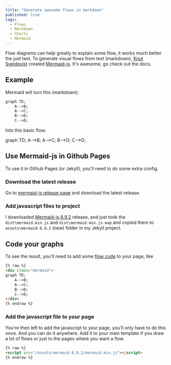 ```yaml
---
title: "Generate awesome flows in markdown"
published: true
tags:
  - Flows
  - Markdown
  - Charts
  - Mermaid
---
```


Flow diagrams can help greatly to explain some flow, it works much better the just text. To generate visual flows from text (markdown), [Knut Sveidqvist](https://github.com/knsv) created [Mermaid-js](https://mermaid-js.github.io/mermaid/#/). It's awesome, go check out the docs.

## Example

Mermaid will turn this (markdown):

```Markdown
graph TD;
    A-->B;
    A-->C;
    B-->D;
    C-->D;
```

Into this basic flow:

<div class="mermaid">
graph TD;
    A-->B;
    A-->C;
    B-->D;
    C-->D;
</div>

## Use Mermaid-js in Github Pages

To use it in Github Pages (or Jekyll), you'll need to do some extra config.

### Download the latest release

Go to [mermaid-js release page](https://github.com/mermaid-js/mermaid/releases) and download the latest release.

### Add javascript files to project

I downloaded [Mermaid-js 8.9.2](https://github.com/mermaid-js/mermaid/releases/tag/8.9.2) release, and just took the `dist\mermaid.min.js` and `dist\mermaid.min.js.map` and copied them to `assets\mermaid-8.9.2` (new) folder in my Jekyll project.

## Code your graphs

To see the result, you'll need to add some [flow code](https://mermaid-js.github.io/mermaid/#/n00b-syntaxReference) to your page, like

```Markdown
{% raw %}
<div class="mermaid">
graph TD;
    A-->B;
    A-->C;
    B-->D;
    C-->D;
</div>
{% endraw %}
```

### Add the javascript file to your page

You're then left to add the javascript to your page, you'll only have to do this once. And you can do it anywhere. Add it to your main template if you draw a lot of flows or just to the pages where you want a flow.

```Markdown
{% raw %}
<script src="/assets/mermaid-8.9.2/mermaid.min.js"></script>
{% endraw %}
```

<script src="/assets/mermaid-8.9.2/mermaid.min.js"></script>

